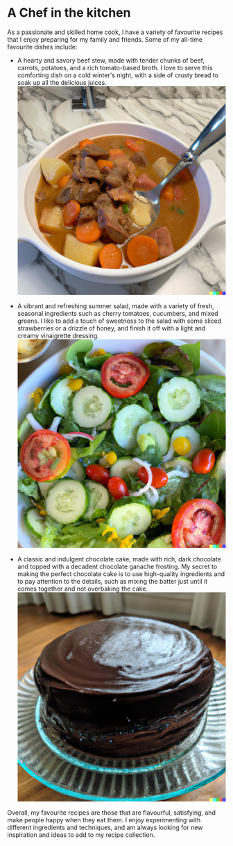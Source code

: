 # A Chef in the kitchen

As a passionate and skilled home cook, I have a variety of favourite recipes that I enjoy preparing for my family and friends. Some of my all-time favourite dishes include:

- A hearty and savory beef stew, made with tender chunks of beef, carrots, potatoes, and a rich tomato-based broth. I love to serve this comforting dish on a cold winter's night, with a side of crusty bread to soak up all the delicious juices.
![beefstew](beefstew.png)

- A vibrant and refreshing summer salad, made with a variety of fresh, seasonal ingredients such as cherry tomatoes, cucumbers, and mixed greens. I like to add a touch of sweetness to the salad with some sliced strawberries or a drizzle of honey, and finish it off with a light and creamy vinaigrette dressing.
![salad](salad.png)

- A classic and indulgent chocolate cake, made with rich, dark chocolate and topped with a decadent chocolate ganache frosting. My secret to making the perfect chocolate cake is to use high-quality ingredients and to pay attention to the details, such as mixing the batter just until it comes together and not overbaking the cake.
![cake](cake.png)

Overall, my favourite recipes are those that are flavourful, satisfying, and make people happy when they eat them. I enjoy experimenting with different ingredients and techniques, and am always looking for new inspiration and ideas to add to my recipe collection.

